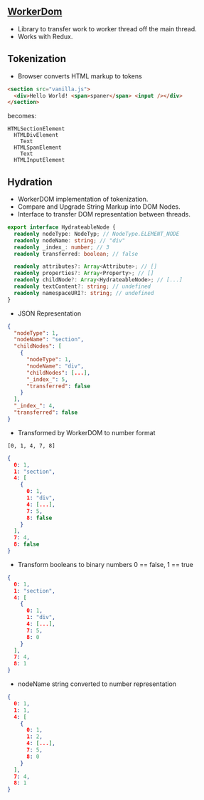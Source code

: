 ## [WorkerDom](https://github.com/ampproject/worker-dom)

- Library to transfer work to worker thread off the main thread.
- Works with Redux.

## Tokenization

- Browser converts HTML markup to tokens

```html
<section src="vanilla.js">
  <div>Hello World! <span>spaner</span> <input /></div>
</section>
```

becomes:

```
HTMLSectionElement
  HTMLDivElement
    Text
  HTMLSpanElement
    Text
  HTMLInputElement
```

## Hydration

- WorkerDOM implementation of tokenization.
- Compare and Upgrade String Markup into DOM Nodes.
- Interface to transfer DOM representation between threads.

```typescript
export interface HydrateableNode {
  readonly nodeType: NodeTyp; // NodeType.ELEMENT_NODE
  readonly nodeName: string; // "div"
  readonly _index_: number; // 3
  readonly transferred: boolean; // false

  readonly attributes?: Array<Attribute>; // []
  readonly properties?: Array<Property>; // []
  readonly childNode?: Array<HydrateableNode>; // [...]
  readonly textContent?: string; // undefined
  readonly namespaceURI?: string; // undefined
}
```

- JSON Representation

```json
{
  "nodeType": 1,
  "nodeName": "section",
  "childNodes": [
    {
      "nodeType": 1,
      "nodeName": "div",
      "childNodes": [...],
      "_index_": 5,
      "transferred": false
    }
  ],
  "_index_": 4,
  "transferred": false
}
```

- Transformed by WorkerDOM to number format

```
[0, 1, 4, 7, 8]
```

```json
{
  0: 1,
  1: "section",
  4: [
    {
      0: 1,
      1: "div",
      4: [...],
      7: 5,
      8: false
    }
  ],
  7: 4,
  8: false
}
```

- Transform booleans to binary numbers 0 == false, 1 == true

```json
{
  0: 1,
  1: "section",
  4: [
    {
      0: 1,
      1: "div",
      4: [...],
      7: 5,
      8: 0
    }
  ],
  7: 4,
  8: 1
}
```

- nodeName string converted to number representation

```json
{
  0: 1,
  1: 1,
  4: [
    {
      0: 1,
      1: 2,
      4: [...],
      7: 5,
      8: 0
    }
  ],
  7: 4,
  8: 1
}
```
